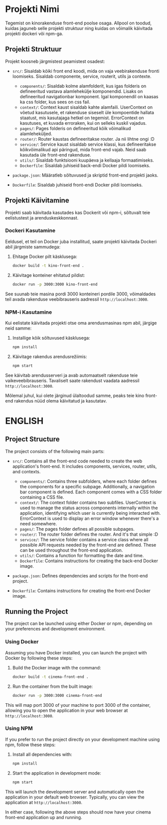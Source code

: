 
# Projekti Nimi

Tegemist on kinorakenduse front-end poolse osaga. Allpool on toodud, kuidas jaguneb selle projekti struktuur ning kuidas on võimalik käivitada projekti dockeri või npm-ga.

## Projekti Struktuur

Projekt koosneb järgmistest peamistest osadest:

- `src/`: Sisaldab kõiki front end koodi, mida on vaja veebirakenduse fronti loomiseks. Sisaldab componente, service, routerit, utils ja contexte.
  - `components/`: Sisaldab kolme alamfolderit, kus igas folderis on defineeritud vastava alamlehekülje komponendid. Lisaks on defineeritud navigationbar komponent. Igal komponendil on kaasas ka css folder, kus sees on css fail.
  - `context/`: Context kaust sisaldab kahte alamfaili. UserContext on võetud kasutusele, et rakenduse siseselt üle kompoentide hallata staatust, mis kasutajaga hetkel on tegemist. ErrorContext on kasutuses, et kuvada erroraken, kui on selleks kuskil vajadus.
  - `pages/`: Pages folderis on defineeritud kõik võimalikud alamleheküljed.
  - `router/`: Router kaustas defineeritakse router. Ja nii lihtne ongi :D
  - `service/`: Service kaust sisaldab service klassi, kus defineeritakse kõikvõimalikud api päringud, mida front-end vajab. Neid saab kasutada üle front-end rakenduse.
  - `utils/`: Sisaldab funktsiooni kuupäeva ja kellaaja formaatimiseks.
  - `Dockerfile`: Sisaldab juhiseid back-endi Docker pildi loomiseks.
    
- `package.json`: Määratleb sõltuvused ja skriptid front-end projekti jaoks.
- `Dockerfile`: Sisaldab juhiseid front-endi Docker pildi loomiseks.

## Projekti Käivitamine

Projekti saab käivitada kasutades kas Dockerit või npm-i, sõltuvalt teie eelistustest ja arenduskeskkonnast.

### Dockeri Kasutamine

Eeldusel, et teil on Docker juba installitud, saate projekti käivitada Dockeri abil järgmiste sammudega:

1. Ehitage Docker pilt käsklusega:
   ```bash
   docker build -t kino-front-end .
   ```

2. Käivitage konteiner ehitatud pildist:
   ```bash
   docker run -p 3000:3000 kino-front-end
   ```

See suunab teie masina pordi 3000 konteineri pordile 3000, võimaldades teil avada rakenduse veebibrauseris aadressil `http://localhost:3000`.

### NPM-i Kasutamine

Kui eelistate käivitada projekti otse oma arendusmasinas npm abil, järgige neid samme:

1. Installige kõik sõltuvused käsklusega:
   ```bash
   npm install
   ```

2. Käivitage rakendus arendusrežiimis:
   ```bash
   npm start
   ```

See käivitab arendusserveri ja avab automaatselt rakenduse teie vaikeveebibrauseris. Tavaliselt saate rakendust vaadata aadressil `http://localhost:3000`.

Mõlemal juhul, kui olete järginud ülaltoodud samme, peaks teie kino front-end rakendus nüüd olema käivitatud ja kasutatav.

# ENGLISH

## Project Structure

The project consists of the following main parts:

- `src/`: Contains all the front-end code needed to create the web application's front-end. It includes components, services, router, utils, and contexts.
  - `components/`: Contains three subfolders, where each folder defines the components for a specific subpage. Additionally, a navigation bar component is defined. Each component comes with a CSS folder containing a CSS file.
  - `context/`: The context folder contains two subfiles. UserContext is used to manage the status across components internally within the application, identifying which user is currently being interacted with. ErrorContext is used to display an error window whenever there's a need somewhere.
  - `pages/`: The pages folder defines all possible subpages.
  - `router/`: The router folder defines the router. And it's that simple :D
  - `service/`: The service folder contains a service class where all possible API requests needed by the front-end are defined. These can be used throughout the front-end application.
  - `utils/`: Contains a function for formatting the date and time.
  - `Dockerfile`: Contains instructions for creating the back-end Docker image.

- `package.json`: Defines dependencies and scripts for the front-end project.
- `Dockerfile`: Contains instructions for creating the front-end Docker image.


## Running the Project 

The project can be launched using either Docker or npm, depending on your preferences and development environment.

### Using Docker

Assuming you have Docker installed, you can launch the project with Docker by following these steps:

1. Build the Docker image with the command:
   ```bash
   docker build -t cinema-front-end .
   ```

2. Run the container from the built image:
   ```bash
   docker run -p 3000:3000 cinema-front-end
   ```

This will map port 3000 of your machine to port 3000 of the container, allowing you to open the application in your web browser at `http://localhost:3000`.

### Using NPM

If you prefer to run the project directly on your development machine using npm, follow these steps:

1. Install all dependencies with:
   ```bash
   npm install
   ```

2. Start the application in development mode:
   ```bash
   npm start
   ```

This will launch the development server and automatically open the application in your default web browser. Typically, you can view the application at `http://localhost:3000`.

In either case, following the above steps should now have your cinema front-end application up and running.
